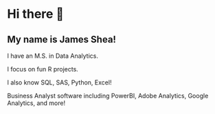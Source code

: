 # Hi there 👋
## My name is James Shea!
I have an M.S. in Data Analytics.

I focus on fun R projects.

I also know SQL, SAS, Python, Excel!

Business Analyst software including PowerBI, Adobe Analytics, Google Analytics, and more!
<!--
**james-shea/james-shea** is a ✨ _special_ ✨ repository because its `README.md` (this file) appears on your GitHub profile.

Here are some ideas to get you started:

- 🔭 I’m currently working on ...
- 🌱 I’m currently learning ...
- 👯 I’m looking to collaborate on ...
- 🤔 I’m looking for help with ...
- 💬 Ask me about ...
- 📫 How to reach me: ...
- 😄 Pronouns: ...
- ⚡ Fun fact: ...
-->

